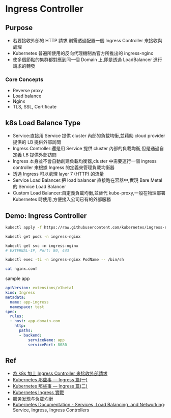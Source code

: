 # Ingress Controller

## Purpose

* 若要接收外部的 HTTP 請求,則需透過配置一個 Ingress Controller 來接收與處理
* Kubernetes 普遍所使用的反向代理機制為官方所推出的 ingress-nginx
* 使多個節點的集群都對應到同一個 Domain 上,即是透過 LoadBalancer 進行請求的轉發

### Core Concepts

* Reverse proxy
* Load balance
* Nginx
* TLS, SSL, Certificate

## k8s Load Balance Type

* Service:直接用 Service 提供 cluster 內部的負載均衡,並藉助 cloud provider 提供的 LB 提供外部訪問
* Ingress Controller:還是用 Service 提供 cluster 內部的負載均衡,但是通過自定義 LB 提供外部訪問
* Ingress 本身並不會自動創建負載均衡器,cluster 中需要運行一個 ingress controller 來根據 Ingress 的定義來管理負載均衡器
* 透過 Ingress 可以處理 layer 7 (HTTP) 的流量
* Service Load Balancer:把 load balancer 直接跑在容器中,實現 Bare Metal 的 Service Load Balancer
* Custom Load Balancer:自定義負載均衡,並替代 kube-proxy,一般在物理部署 Kubernetes 時使用,方便接入公司已有的外部服務

## Demo: Ingress Controller

```sh
kubectl apply -f https://raw.githubusercontent.com/kubernetes/ingress-nginx/nginx-0.28.0/deploy/static/mandatory.yaml

kubectl get pods -n ingress-nginx

kubectl get svc —n ingress-nginx
# EXTERNAL-IP, Port: 80, 443

kubectl exec -ti -n ingress-nginx PodName -- /bin/sh

cat nginx.conf
```

sample app

```yaml
apiVersion: extensions/v1beta1
kind: Ingress
metadata:
  name: app-ingress
  namespace: test
spec:
  rules:
  - host: app.domain.com
    http:
      paths:
      - backend:
          serviceName: app
          servicePort: 8080
```

## Ref

* [為 k8s 加上 Ingress Controller 來接收外部請求](https://luthertsai.com/kubernetes-notes-ingress-controller-setup/)
* [Kubernetes 那些事 — Ingress 篇(一)](https://medium.com/andy-blog/kubernetes-那些事-ingress-篇-一-92944d4bf97d)
* [Kubernetes 那些事 — Ingress 篇(二)](https://medium.com/andy-blog/kubernetes-那些事-ingress-篇-二-559c7a41404b)
* [Kubernetes Ingress 實戰](https://tsunghsien.gitbooks.io/kubenetes/content/ingresspei-zhi.html)
* [服务发现与负载均衡](https://jimmysong.io/kubernetes-handbook/practice/service-discovery-and-loadbalancing.html)
* [Kubernetes Documentation - Services, Load Balancing, and Networking](https://kubernetes.io/docs/concepts/services-networking/): Service, Ingress, Ingress Controllers
